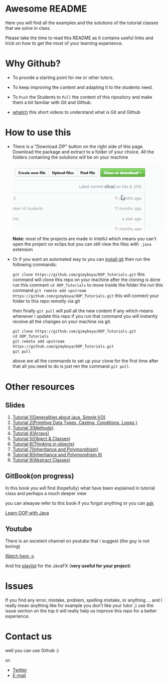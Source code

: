 # Awesome README

Here you will find all the examples and the solutions of the tutorial classes that we solve in class.

Please take the time to read this README as it contains useful links and trick on how to get the most of your learning experience.

# Why Github?

- To provide a starting point for me or other tutors.

- To keep improving the content and adapting it to the students need.

- To `Push` the Students to `Pull` the content of this ripository and make them a bit familiar with Git and Github.
- [whatch](http://bit.ly/DevtipsGit) this short videos to understand what is Git and Github

# How to use this 

- There is a "Download ZIP" button on the right side of this page. Download the package and extract to a folder of your choice. All the folders containing the solutions will be on your machine 

  ![download](download.gif)

  **Note:** most of the projects are made in IntelliJ which means you can't open the project on eclips but you can still view the files with `.java ` extension

- Or if you want an automated way to you can [install git](https://git-scm.com/download/win) then run the following commands:

  `git clone https://github.com/gimyboya/OOP_Tutorials.git`  this command will clone this repo on your machine
  after the cloning is done run this commant `cd OOP_Tutorials` to move inside the folder 
  the run this command `git remote add upstream https://github.com/gimyboya/OOP_Tutorials.git` this will connect your folder to this repo remotly via git

  then finally `git pull` will pull all the new content if any which means whenever i update this repo if you run that command you will instantly receive all the changes on your machine via git. 

  ```git
  git clone https://github.com/gimyboya/OOP_Tutorials.git
  cd OOP_Tutorials
  git remote add upstream https://github.com/gimyboya/OOP_Tutorials.git
  git pull
  ```
  above are all the commands to set up your clone for the first time after that all you need to do is just ren the command `git pull`.

# Other resources

## Slides 

1. [Tutorial 1(Generalities about java, Simple I/O)](http://bit.ly/FirstDeck)
2. [Tutorial 2(Primitive Data Types, Casting, Conditions, Loops )](http://bit.ly/SecoundDeck)
3. [Tutorial 3(Methods)](http://bit.ly/ThirDeck)
4. [Tutorial 4(Arrays)](http://bit.ly/slid4)
5. [Tutorial 5(Object & Classes)](http://bit.ly/Tut-5)
6. [Tutorial 6(Thinking in objects)](http://bit.ly/tut-6)
7. [Tutorial 7(Inheritance and Polymorphism)](http://bit.ly/tut-7)
8. [Tutorial 8(Inheritance and Polymorphism II)](http://bit.ly/tut-8)
9. [Tutorial 9(Abstract Classes)](http://bit.ly/tut-9)

## GitBook(on progress)

In this book you will find (hopefully) what have been  explained  in tutorial class and perhaps a much deeper view

you can alwayse refer to this book if you forgot anything or you can [ask](#Contact-us)

[Learn OOP with Java](http://bit.ly/OOPB00k)

## Youtube

There is an excelent channel on youtube that i suggest (the guy is not boring)

[Watch here ->](http://bit.ly/JavaBeg)

And his [playlist](http://bit.ly/JavaFXGui) for the JavaFX (**very useful for your project**)



# Issues

If you find any error, mistake, problem, spelling mistake, or anything ... and I really mean anything like for example you don't like your tutor ;) use the issue section on the top it will really help us improve this repo for a better experience.   


# Contact us

well you can use Github :) 

or:

- [Twitter](https://twitter.com/AfatahB)
- [E-mail](mailto:b.afatah@yahoo.com)

